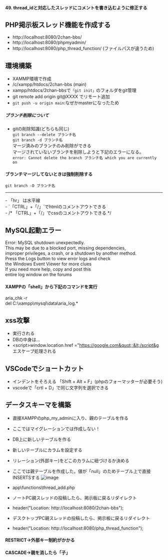#### 49. thread_idと対応したスレッドにコメントを書き込むように修正する

## PHP掲示板スレッド機能を作成する
- http://localhost:8080/2chan-bbs/
- http://localhost:8080/phpmyadmin/
- http://localhost:8080/php_thread_function/ (ファイルパスが違うため)

## 環境構築
- XAMMP環境で作成
- /c/xampp/htdocs/2chan-bbs (main)
- xampp/htdocs/2chan-bbsで`「git init」`のフォルダをgit管理
- git remote add origin git@XXXX でリモート追加
- `git push -u origin main`:なぜかmasterになったため


##### ブランチ削除について
- gitの削除知識(どちらも同じ)<br>
`git branch --delete ブランチ名`<br>
`git branch -d ブランチ名`<br>
マージ済みのブランチのみ削除ができる<br>
マージされていないブランチを削除しようと下記のエラーになる。<br>
`error: Cannot delete the branch ブランチ名 which you are currently on`

#### ブランチマージしてないときは強制削除する
`git branch -D ブランチ名`

<hr>
- 「hr」 は水平線<br>
- `「CTRL」+「/」`でhtmlのコメントアウトできる<br>
- /* 「CTRL」+「/」でcssのコメントアウトできる */<br>


## MySQL起動エラー
Error: MySQL shutdown unexpectedly.<br>
This may be due to a blocked port, missing dependencies,<br>
improper privileges, a crash, or a shutdown by another method.<br>
Press the Logs button to view error logs and check<br>
the Windows Event Viewer for more clues<br>
If you need more help, copy and post this<br>
entire log window on the forums<br>

#### XAMPPの「shell」から下記のコマンドを実行
aria_chk -r<br>
del C:\xampp\mysql\data\aria_log.*

## xss攻撃
- <script>window.location.href ="https://google.com":</script> 実行される
- DBの中身は…
- &lt;script&gt;window.location.href =&quot;https://google.com&quot;:&lt;/script&g<br>
エスケープ処理される


## VSCodeでショートカット
- インデントをそろえる 「Shift + Alt + F」(phpのフォーマッターが必要そう)
- vscodeで「crtl + D」で同じ文字列を選択できる

## データスキーマを構築
- 直接XAMPPのphp_my_adminに入り、親のテーブルを作る
- ここではマイグレーションでは作成しない！
- DB上に新しいテーブルを作る
- 新しいテーブルにカラムを設定する
- リレーション(外部キー)をどこのカラムに紐づけるか決める
- ここでは親テーブルを作成した。値が「null」のためテーブル上で直接INSERTSする
![image](https://github.com/risarisato/php_thread_function/assets/88628553/27962f0f-1d34-49a6-81ee-82598a8897f9)


- app\functions\thread_add.php
- ノートPC親スレッドの投稿したら、掲示板に戻るリダイレクト
- header("Location: http://localhost:8080/2chan-bbs");
- デスクトップPC親スレッドの投稿したら、掲示板に戻るリダイレクト
- header("Location: http://localhost:8080/php_thread_function");

#### RESTRICT→外部キー制約がかかる
#### CASCADE→親を消したら「子」
